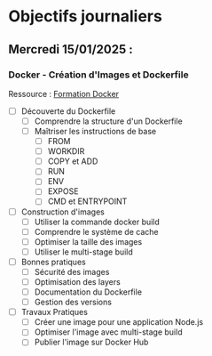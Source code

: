 # Objectifs journaliers

## Mercredi 15/01/2025 :

### Docker - Création d'Images et Dockerfile

Ressource : [Formation Docker](https://github.com/HachemiH/formation-docker)

- [ ] Découverte du Dockerfile
  - [ ] Comprendre la structure d'un Dockerfile
  - [ ] Maîtriser les instructions de base
    - [ ] FROM
    - [ ] WORKDIR
    - [ ] COPY et ADD
    - [ ] RUN
    - [ ] ENV
    - [ ] EXPOSE
    - [ ] CMD et ENTRYPOINT

- [ ] Construction d'images
  - [ ] Utiliser la commande docker build
  - [ ] Comprendre le système de cache
  - [ ] Optimiser la taille des images
  - [ ] Utiliser le multi-stage build

- [ ] Bonnes pratiques
  - [ ] Sécurité des images
  - [ ] Optimisation des layers
  - [ ] Documentation du Dockerfile
  - [ ] Gestion des versions

- [ ] Travaux Pratiques
  - [ ] Créer une image pour une application Node.js
  - [ ] Optimiser l'image avec multi-stage build
  - [ ] Publier l'image sur Docker Hub 